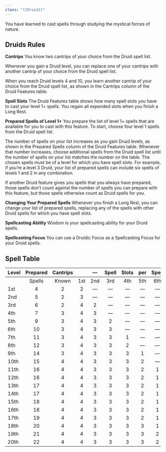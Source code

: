 ```yaml
---
class: "[[Druid]]"
---
```

You have learned to cast spells through studying the mystical forces of nature.
## Druids Rules

**Cantrips**
You know two cantrips of your choice from the Druid spell list.

Whenever you gain a Druid level, you can replace one of your cantrips with another cantrip of your choice from the Druid spell list.

When you reach Druid levels 4 and 10, you learn another cantrip of your choice from the Druid spell list, as shown in the Cantrips column of the Druid Features table.

**Spell Slots**
The Druid Features table shows how many spell slots you have to cast your level 1+ spells. You regain all expended slots when you finish a Long Rest.

**Prepared Spells of Level 1+**
You prepare the list of level 1+ spells that are available for you to cast with this feature. To start, choose four level 1 spells from the Druid spell list.

The number of spells on your list increases as you gain Druid levels, as shown in the Prepared Spells column of the Druid Features table. Whenever that number increases, choose additional spells from the Druid spell list until the number of spells on your list matches the number on the table. The chosen spells must be of a level for which you have spell slots. For example, if you’re a level 3 Druid, your list of prepared spells can include six spells of levels 1 and 2 in any combination.

If another Druid feature gives you spells that you always have prepared, those spells don’t count against the number of spells you can prepare with this feature, but those spells otherwise count as Druid spells for you.

**Changing Your Prepared Spells**
Whenever you finish a Long Rest, you can change your list of prepared spells, replacing any of the spells with other Druid spells for which you have spell slots.

**Spellcasting Ability**
Wisdom is your spellcasting ability for your Druid spells.

**Spellcasting Focus**
You can use a Druidic Focus as a Spellcasting Focus for your Druid spells.
## Spell Table

| Level |  Prepared  | Cantrips  |     |  —  | Spell | Slots | per | Spell | Level |  —  |     |
| :---- | :--------: | :-------: | :-: | :-: | :---: | :---: | :-: | :---: | :---: | :-: | :-: |
|       | Spells<br> | Known<br> | 1st | 2nd |  3rd  |  4th  | 5th |  6th  |  7th  | 8th | 9th |
| 1st   |     4      |     2     |  2  |  —  |   —   |   —   |  —  |   —   |   —   |  —  |  —  |
| 2nd   |     5      |     2     |  3  |  —  |   —   |   —   |  —  |   —   |   —   |  —  |  —  |
| 3rd   |     6      |     2     |  4  |  2  |   —   |   —   |  —  |   —   |   —   |  —  |  —  |
| 4th   |     7      |     3     |  4  |  3  |   —   |   —   |  —  |   —   |   —   |  —  |  —  |
| 5th   |     9      |     3     |  4  |  3  |   2   |   —   |  —  |   —   |   —   |  —  |  —  |
| 6th   |     10     |     3     |  4  |  3  |   3   |   —   |  —  |   —   |   —   |  —  |  —  |
| 7th   |     11     |     3     |  4  |  3  |   3   |   1   |  —  |   —   |   —   |  —  |  —  |
| 8th   |     12     |     3     |  4  |  3  |   3   |   2   |  —  |   —   |   —   |  —  |  —  |
| 9th   |     14     |     3     |  4  |  3  |   3   |   3   |  1  |   —   |   —   |  —  |  —  |
| 10th  |     15     |     4     |  4  |  3  |   3   |   3   |  2  |   —   |   —   |  —  |  —  |
| 11th  |     16     |     4     |  4  |  3  |   3   |   3   |  2  |   1   |   —   |  —  |  —  |
| 12th  |     16     |     4     |  4  |  3  |   3   |   3   |  2  |   1   |   —   |  —  |  —  |
| 13th  |     17     |     4     |  4  |  3  |   3   |   3   |  2  |   1   |   1   |  —  |  —  |
| 14th  |     17     |     4     |  4  |  3  |   3   |   3   |  2  |   1   |   1   |  —  |  —  |
| 15th  |     18     |     4     |  4  |  3  |   3   |   3   |  2  |   1   |   1   |  1  |  —  |
| 16th  |     18     |     4     |  4  |  3  |   3   |   3   |  2  |   1   |   1   |  1  |  —  |
| 17th  |     19     |     4     |  4  |  3  |   3   |   3   |  2  |   1   |   1   |  1  |  1  |
| 18th  |     20     |     4     |  4  |  3  |   3   |   3   |  3  |   1   |   1   |  1  |  1  |
| 19th  |     21     |     4     |  4  |  3  |   3   |   3   |  3  |   2   |   1   |  1  |  1  |
| 20th  |     22     |     4     |  4  |  3  |   3   |   3   |  3  |   2   |   2   |  1  |  1  |
